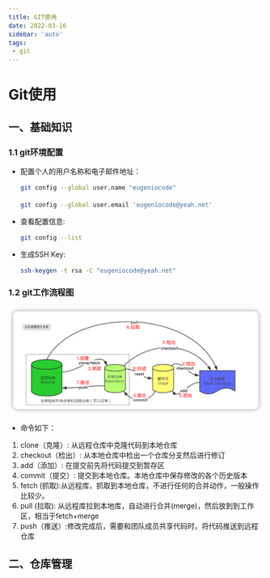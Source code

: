 ```yaml
---
title: GIT使用
date: 2022-03-16
sidebar: 'auto'
tags:
 - git
---
```

# Git使用
## 一、基础知识

### 1.1 git环境配置
- 配置个人的用户名称和电子邮件地址：
  ```bash
  git config --global user.name "eugeniocode"

  git config --global user.email 'eugeniocode@yeah.net'
  ```

- 查看配置信息:
  ```bash
  git config --list
  ```

- 生成SSH Key:
  ```bash
  ssh-keygen -t rsa -C "eugeniocode@yeah.net"
  ```
### 1.2 git工作流程图
![git工作流](https://raw.githubusercontent.com/EugenioCode/picBed/main/iShot2022-03-16%2022.57.15.png)

- 命令如下：

1. clone（克隆）: 从远程仓库中克隆代码到本地仓库
2. checkout（检出）: 从本地仓库中检出一个仓库分支然后进行修订
3. add（添加）: 在提交前先将代码提交到暂存区
4. commit（提交）: 提交到本地仓库。本地仓库中保存修改的各个历史版本
5. fetch (抓取):从远程库，抓取到本地仓库，不进行任何的合并动作，一般操作比较少。
6. pull (拉取): 从远程库拉到本地库，自动进行合并(merge)，然后放到到工作区，相当于fetch+merge
7. push（推送）:修改完成后，需要和团队成员共享代码时，将代码推送到远程仓库

## 二、仓库管理



